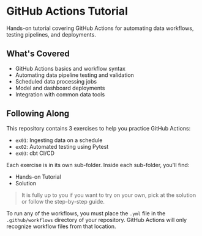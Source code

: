 # GitHub Actions Tutorial

Hands-on tutorial covering GitHub Actions for automating data workflows, testing pipelines, and deployments.

## What's Covered

- GitHub Actions basics and workflow syntax
- Automating data pipeline testing and validation
- Scheduled data processing jobs
- Model and dashboard deployments
- Integration with common data tools

## Following Along
This repository contains 3 exercises to help you practice GitHub Actions:
- `ex01`: Ingesting data on a schedule
- `ex02`: Automated testing using Pytest
- `ex03`: dbt CI/CD

Each exercise is in its own sub-folder. Inside each sub-folder, you'll find:
- Hands-on Tutorial
- Solution

> It is fully up to you if you want to try on your own, pick at the solution or follow the step-by-step guide.

To run any of the workflows, you must place the `.yml` file in the `.github/workflows` directory of your repository. GitHub Actions will only recognize workflow files from that location.